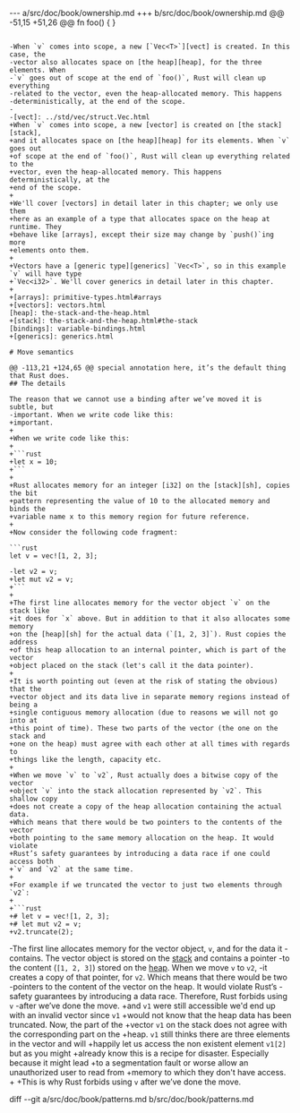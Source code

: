 --- a/src/doc/book/ownership.md
+++ b/src/doc/book/ownership.md
@@ -51,15 +51,26 @@ fn foo() {
 }
 ```
 
-When `v` comes into scope, a new [`Vec<T>`][vect] is created. In this case, the
-vector also allocates space on [the heap][heap], for the three elements. When
-`v` goes out of scope at the end of `foo()`, Rust will clean up everything
-related to the vector, even the heap-allocated memory. This happens
-deterministically, at the end of the scope.
-
-[vect]: ../std/vec/struct.Vec.html
+When `v` comes into scope, a new [vector] is created on [the stack][stack],
+and it allocates space on [the heap][heap] for its elements. When `v` goes out
+of scope at the end of `foo()`, Rust will clean up everything related to the
+vector, even the heap-allocated memory. This happens deterministically, at the
+end of the scope.
+
+We'll cover [vectors] in detail later in this chapter; we only use them
+here as an example of a type that allocates space on the heap at runtime. They
+behave like [arrays], except their size may change by `push()`ing more
+elements onto them.
+
+Vectors have a [generic type][generics] `Vec<T>`, so in this example `v` will have type
+`Vec<i32>`. We'll cover generics in detail later in this chapter.
+
+[arrays]: primitive-types.html#arrays
+[vectors]: vectors.html
 [heap]: the-stack-and-the-heap.html
+[stack]: the-stack-and-the-heap.html#the-stack
 [bindings]: variable-bindings.html
+[generics]: generics.html
 
 # Move semantics
 
@@ -113,21 +124,65 @@ special annotation here, it’s the default thing that Rust does.
 ## The details
 
 The reason that we cannot use a binding after we’ve moved it is subtle, but
-important. When we write code like this:
+important. 
+
+When we write code like this:
+
+```rust
+let x = 10;
+```
+
+Rust allocates memory for an integer [i32] on the [stack][sh], copies the bit
+pattern representing the value of 10 to the allocated memory and binds the
+variable name x to this memory region for future reference.
+
+Now consider the following code fragment:
 
 ```rust
 let v = vec![1, 2, 3];
 
-let v2 = v;
+let mut v2 = v;
+```
+
+The first line allocates memory for the vector object `v` on the stack like
+it does for `x` above. But in addition to that it also allocates some memory
+on the [heap][sh] for the actual data (`[1, 2, 3]`). Rust copies the address
+of this heap allocation to an internal pointer, which is part of the vector
+object placed on the stack (let's call it the data pointer). 
+
+It is worth pointing out (even at the risk of stating the obvious) that the
+vector object and its data live in separate memory regions instead of being a
+single contiguous memory allocation (due to reasons we will not go into at
+this point of time). These two parts of the vector (the one on the stack and
+one on the heap) must agree with each other at all times with regards to
+things like the length, capacity etc.
+
+When we move `v` to `v2`, Rust actually does a bitwise copy of the vector
+object `v` into the stack allocation represented by `v2`. This shallow copy
+does not create a copy of the heap allocation containing the actual data.
+Which means that there would be two pointers to the contents of the vector
+both pointing to the same memory allocation on the heap. It would violate
+Rust’s safety guarantees by introducing a data race if one could access both
+`v` and `v2` at the same time. 
+
+For example if we truncated the vector to just two elements through `v2`:
+
+```rust
+# let v = vec![1, 2, 3];
+# let mut v2 = v;
+v2.truncate(2);
 ```
 
-The first line allocates memory for the vector object, `v`, and for the data it
-contains. The vector object is stored on the [stack][sh] and contains a pointer
-to the content (`[1, 2, 3]`) stored on the [heap][sh]. When we move `v` to `v2`,
-it creates a copy of that pointer, for `v2`. Which means that there would be two
-pointers to the content of the vector on the heap. It would violate Rust’s
-safety guarantees by introducing a data race. Therefore, Rust forbids using `v`
-after we’ve done the move.
+and `v1` were still accessible we'd end up with an invalid vector since `v1`
+would not know that the heap data has been truncated. Now, the part of the
+vector `v1` on the stack does not agree with the corresponding part on the
+heap. `v1` still thinks there are three elements in the vector and will
+happily let us access the non existent element `v1[2]` but as you might
+already know this is a recipe for disaster. Especially because it might lead
+to a segmentation fault or worse allow an unauthorized user to read from
+memory to which they don't have access.
+
+This is why Rust forbids using `v` after we’ve done the move.
 
 [sh]: the-stack-and-the-heap.html
 
diff --git a/src/doc/book/patterns.md b/src/doc/book/patterns.md
